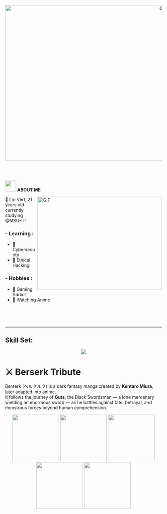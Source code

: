 

<div align="center">
<img height="500" width="1000" alt="GIF" align="center" src="dinosaur.gif">
</div>


</br>
</br>
</br>


<img src = "https://github.com/7oSkaaa/7oSkaaa/blob/main/Images/about_me.gif?raw=true" width = 35>&nbsp;**ABOUT ME**

<img height="300" width="400" alt="GIF" align="right" src="1.gif">
🔳 I'm Vert, 21 years old currently studying @MSU-IIT


### - Learning :
- 🔗 Cybersecurity
- 🔗 Ethical Hacking

### - Hobbies : 
- 🔗 Gaming Addict
- 🔗 Watching Anime


</br>
</br>
</br>


---
## Skill Set:
<a href="https://github.com/vertesrael0x2102">
<div align="center">  
       <img src="https://skillicons.dev/icons?i=html,css,linux,java,python&perline=4" /> 
</div>
</a>
 </td><td valign="top" width="25%">

# ⚔️ Berserk Tribute  
Berserk (ベルセルク) is a dark fantasy manga created by **Kentaro Miura**, later adapted into anime.  
It follows the journey of **Guts**, the Black Swordsman — a lone mercenary wielding an enormous sword — as he battles against fate, betrayal, and monstrous forces beyond human comprehension.  

<p align="center">
  <img src="https://raw.githubusercontent.com/vertesrael0x2102/vertesrael0x2102/main/Final-1.png" width="150" />
  <img src="https://raw.githubusercontent.com/vertesrael0x2102/vertesrael0x2102/main/Final-2.png" width="150" />
  <img src="https://raw.githubusercontent.com/vertesrael0x2102/vertesrael0x2102/main/Final-3.png" width="150" />
  <img src="https://raw.githubusercontent.com/vertesrael0x2102/vertesrael0x2102/main/Final-4.png" width="150" />
  <img src="https://raw.githubusercontent.com/vertesrael0x2102/vertesrael0x2102/main/Final-5.png" width="150" />
</p>


